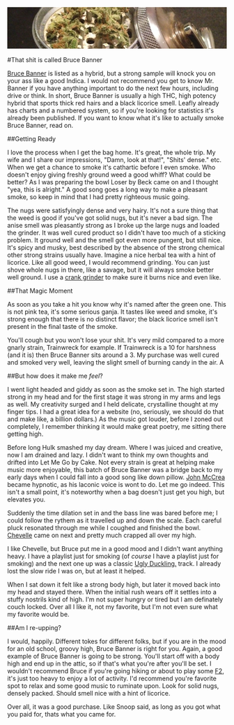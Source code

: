 <!-- 
.. link: 
.. description: 
.. tags: weed, grinder, review, Bruce Banner, Medical, Dispensary, Chevelle, Cake, Sharpstone
.. date: 2013/10/18 20:36:12
.. title: As long as he doesn't turn into Red Hulk
.. slug: as-long-as-he-doesnt-turn-into-red-hulk
-->


<img class="round" src='/bbheader.jpg' alt="missing jpg">

#That shit is called Bruce Banner

[Bruce Banner](http://www.leafly.com/hybrid/bruce-banner) is listed as a hybrid, but a strong sample will knock you on your ass like a good Indica. I would not recommend you get to know Mr. Banner if you have anything important to do the next few hours, including drive or think. In short, Bruce Banner is usually a high THC, high potency hybrid that sports thick red hairs and a black licorice smell. Leafly already has charts and a numbered system, so if you're looking for statistics it's already been published. If you want to know what it's like to actually smoke Bruce Banner, read on. 

<!--TEASER_END -->

##Getting Ready

I love the process when I get the bag home. It's great, the whole trip. My wife and I share our impressions, "Damn, look at that!", "Shits' dense." etc. When we get a chance to smoke it's cathartic before I even smoke. Who doesn't enjoy giving freshly ground weed a good whiff? What could be better? As I was preparing the bowl Loser by Beck came on and I thought "yea, this is alright." A good song goes a long way to make a pleasant smoke, so keep in mind that I had pretty righteous music going.

The nugs were satisfyingly dense and very hairy. It's not a sure thing that the weed is good if you've got solid nugs, but it's never a bad sign. The anise smell was pleasantly strong as I broke up the large nugs and loaded the grinder. It was well cured product so I didn't have too much of a sticking problem. It ground well and the smell got even more pungent, but still nice. It's spicy and musky, best described by the absence of the strong chemical other strong strains usually have. Imagine a nice herbal tea with a hint of licorice. Like all good weed, I would recommend grinding. You can just shove whole nugs in there, like a savage, but it will always smoke better well ground. I use a [crank grinder](http://www.sharpstonegrinders.com/sharpstone-clear-top-hand-crank-4-piece-grinder-2-5-blue) to make sure it burns nice and even like. </p>

##That Magic Moment

As soon as you take a hit you know why it's named after the green one. This is not pink tea, it's some serious ganja. It tastes like weed and smoke, it's strong enough that there is no distinct flavor; the black licorice smell isn't present in the final taste of the smoke. 

You'll cough but you won't lose your shit. It's very mild compared to a more gnarly strain, Trainwreck for example. If Trainwreck is a 10 for harshness (and it is) then Bruce Banner sits around a 3. My purchase was well cured and smoked very well, leaving the slight smell of burning candy in the air. A 

##But how does it make me _feel_?

I went light headed and giddy as soon as the smoke set in. The high started strong in my head and for the first stage it was strong in my arms and legs as well. My creativity surged and I held delicate, crystalline thought at my finger tips. I had a great idea for a website (no, seriously, we should do that and make like, a billion dollars.) As the music got louder, before I zoned out completely, I remember thinking it would make great poetry, me sitting there getting high. 

Before long Hulk smashed my day dream. Where I was juiced and creative, now I am drained and lazy. I didn't want to think my own thoughts and drifted into Let Me Go by Cake. Not every strain is great at helping make music more enjoyable, this batch of Bruce Banner was a bridge back to my early days when I could fall into a good song like down pillow. [John McCrea](http://en.wikipedia.org/wiki/John_McCrea_(musiciani)) became hypnotic, as his laconic voice is wont to do. Let me go indeed. This isn't a small point, it's noteworthy when a bag doesn't just get you high, but elevates you.  

Suddenly the time dilation set in and the bass line was bared before me; I could follow the rythem as it travelled up and down the scale. Each careful pluck resonated through me while I coughed and finished the bowl. [Chevelle](http://www.amazon.com/gp/product/B0013DA1SY/ref=dm_dp_trk4?ie=UTF8&sr=1-2) came on next and pretty much crapped all over my high. 

I like Chevelle, but Bruce put me in a good mood and I didn't want anything heavy. I have a playlist just for smoking (of _course_ I have a playlist just for smoking) and the next one up was a classic [Ugly Duckling.](http://www.amazon.com/gp/product/B001RXVLWK/ref=dm_dp_trk16?ie=UTF8&sr=1-2) track. I already lost the slow ride I was on, but at least it helped.  

When I sat down it felt like a strong body high, but later it moved back into my head and stayed there. When the initial rush wears off it settles into a stuffy nostrils kind of high. I'm not super hungry or tired but I am definately couch locked. Over all I like it, not my favorite, but I'm not even sure what my favorite would be.

##Am I re-upping?

I would, happily. Different tokes for different folks, but if you are in the mood for an old school, groovy high, Bruce Banner is right for you. Again, a good example of Bruce Banner is going to be strong. You'll start off with a body high and end up in the attic, so if that's what you're after you'll be set. I wouldn't recommend Bruce if you're going hiking or about to play some [F2](www.teamfortress.com), it's just too heavy to enjoy a lot of activity. I'd recommend you're favorite spot to relax and some good music to ruminate upon. Look for solid nugs, densely packed. Should smell nice with a hint of licorice. 

Over all, it was a good purchase. Like Snoop said, as long as you got what you paid for, thats what you came for.  




 
